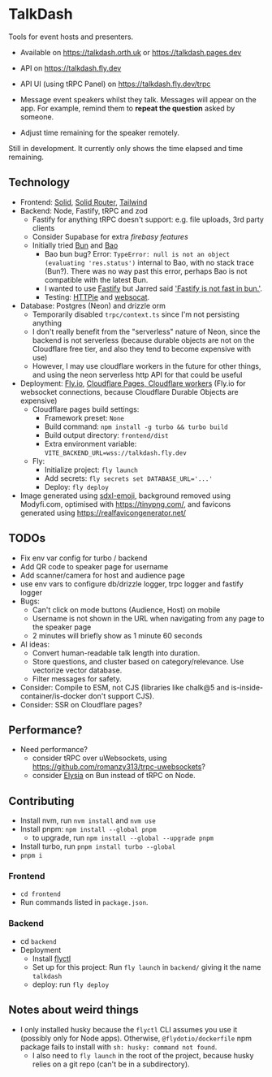 # TalkDash

Tools for event hosts and presenters. 
- Available on https://talkdash.orth.uk or https://talkdash.pages.dev
- API on https://talkdash.fly.dev
- API UI (using tRPC Panel) on https://talkdash.fly.dev/trpc

- Message event speakers whilst they talk. Messages will appear on the app. For example, remind them to **repeat the question** asked by someone. 
- Adjust time remaining for the speaker remotely.

Still in development. It currently only shows the time elapsed and time remaining.

## Technology
- Frontend: [Solid](https://tailwindcss.com/), [Solid Router](https://docs.solidjs.com/guides/how-to-guides/routing-in-solid/solid-router), [Tailwind](https://tailwindcss.com/)
- Backend: Node, Fastify, tRPC and zod
  - Fastify for anything tRPC doesn't support: e.g. file uploads, 3rd party clients
  - Consider Supabase for extra *firebasy features*
  - Initially tried [Bun](https://bun.sh/) and [Bao](https://github.com/mattreid1/baojs)
    - Bao bun bug? Error: `TypeError: null is not an object (evaluating 'res.status')` internal to Bao, with no stack trace (Bun?). There was no way past this error, perhaps Bao is not compatible with the latest Bun. 
    - I wanted to use [Fastify](https://fastify.dev/) but Jarred said ['Fastify is not fast in bun.'](https://news.ycombinator.com/item?id=37800505).
    - Testing: [HTTPie](https://httpie.io/app) and [websocat](https://github.com/vi/websocat).
- Database: Postgres (Neon) and drizzle orm 
  - Temporarily disabled `trpc/context.ts` since I'm not persisting anything 
  - I don't really benefit from the "serverless" nature of Neon, since the backend is not serverless (because durable objects are not on the Cloudflare free tier, and also they tend to become expensive with use) 
  - However, I may use cloudflare workers in the future for other things, and using the neon serverless http API for that could be useful
- Deployment: [Fly.io](https://fly.io), [Cloudflare Pages, Cloudflare workers](https://www.cloudflare.com/en-gb/) (Fly.io for websocket connections, because Cloudflare Durable Objects are expensive)
  - Cloudflare pages build settings: 
    - Framework preset: `None` 
    - Build command: `npm install -g turbo && turbo build`
    - Build output directory: `frontend/dist`
    - Extra environment variable: `VITE_BACKEND_URL=wss://talkdash.fly.dev`
  - Fly: 
    - Initialize project: `fly launch`
    - Add secrets: `fly secrets set DATABASE_URL='...'` 
    - Deploy: `fly deploy`
- Image generated using [sdxl-emoji](https://replicate.com/fofr/sdxl-emoji), background removed using Modyfi.com, optimised with https://tinypng.com/, and favicons generated using https://realfavicongenerator.net/

## TODOs

- Fix env var config for turbo / backend
- Add QR code to speaker page for username
- Add scanner/camera for host and audience page
- use env vars to configure db/drizzle logger, trpc logger and fastify logger
- Bugs:
  - Can't click on mode buttons (Audience, Host) on mobile
  - Username is not shown in the URL when navigating from any page to the speaker page 
  - 2 minutes will briefly show as 1 minute 60 seconds
- AI ideas:
  - Convert human-readable talk length into duration.
  - Store questions, and cluster based on category/relevance. Use vectorize vector database.
  - Filter messages for safety.
- Consider: Compile to ESM, not CJS (libraries like chalk@5 and is-inside-container/is-docker don't support CJS).
- Consider: SSR on Cloudflare pages?

## Performance?
- Need performance? 
  - consider tRPC over uWebsockets, using https://github.com/romanzy313/trpc-uwebsockets?
  - consider [Elysia](https://elysiajs.com/) on Bun instead of tRPC on Node.

## Contributing
- Install nvm, run `nvm install` and `nvm use`
- Install pnpm: `npm install --global pnpm`
  - to upgrade, run `npm install --global --upgrade pnpm`
- Install turbo, run `pnpm install turbo --global`
- `pnpm i`

### Frontend
- `cd frontend`
- Run commands listed in `package.json`.

### Backend
- cd `backend`
- Deployment
  - Install [flyctl](https://fly.io/docs/hands-on/install-flyctl/)
  - Set up for this project: Run `fly launch` in `backend/` giving it the name `talkdash`
  - deploy: run `fly deploy`

## Notes about weird things
- I only installed husky because the `flyctl` CLI assumes you use it (possibly only for Node apps). Otherwise, `@flydotio/dockerfile` npm package fails to install with `sh: husky: command not found`.
  - I also need to `fly launch` in the root of the project, because husky relies on a git repo (can't be in a subdirectory).